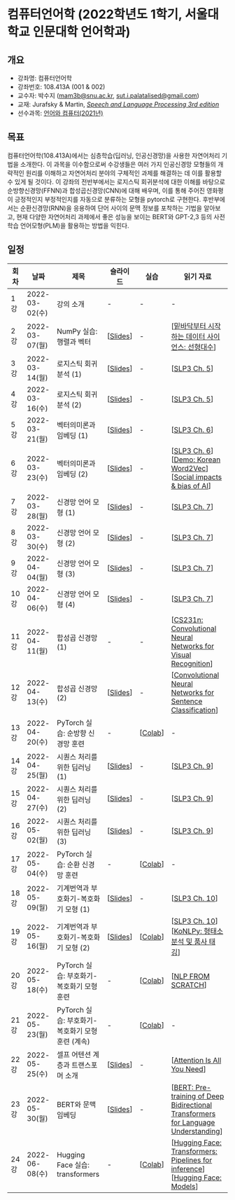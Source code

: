 # 컴퓨터언어학 (2022학년도 1학기, 서울대학교 인문대학 언어학과)

## 개요

+ 강좌명: 컴퓨터언어학
+ 강좌번호: 108.413A (001 & 002)
+ 교수자: 박수지 (mam3b@snu.ac.kr, sut.i.palatalised@gmail.com)
+ 교재: Jurafsky & Martin, *[Speech and Language Processing 3rd edition](https://web.stanford.edu/~jurafsky/slp3/)*
+ 선수과목: [언어와 컴퓨터(2021년)](https://github.com/suzisuti/lecture/tree/master/2021/LC)

## 목표

컴퓨터언어학(108.413A)에서는 심층학습(딥러닝, 인공신경망)을 사용한 자연어처리 기법을 소개한다. 이 과목을 이수함으로써 수강생들은 여러 가지 인공신경망 모형들의 개략적인 원리를 이해하고 자연어처리 분야의 구체적인 과제를 해결하는 데 이를 활용할 수 있게 될 것이다. 이 강좌의 전반부에서는 로지스틱 회귀분석에 대한 이해를 바탕으로 순방향신경망(FFNN)과 합성곱신경망(CNN)에 대해 배우며, 이를 통해 주어진 영화평이 긍정적인지 부정적인지를 자동으로 분류하는 모형을 pytorch로 구현한다. 후반부에서는 순환신경망(RNN)을 응용하여 단어 사이의 문맥 정보를 포착하는 기법을 알아보고, 현재 다양한 자연어처리 과제에서 좋은 성능을 보이는 BERT와 GPT-2,3 등의 사전학습 언어모형(PLM)을 활용하는 방법을 익힌다.

## 일정

|회차|날짜|제목|슬라이드|실습|읽기 자료|
|--|--|--|--|--|--|
|1강|2022-03-02(수)|강의 소개|-|-|-|
|2강|2022-03-07(월)|NumPy 실습: 행렬과 벡터|[[Slides](https://github.com/suzisuti/CompLing2022/blob/main/slides/02-20220307.pdf)]|-|[[밑바닥부터 시작하는 데이터 사이언스: 선형대수](https://github.com/insight-book/data-science-from-scratch/blob/master/scratch/linear_algebra.py)]|
|3강|2022-03-14(월)|로지스틱 회귀분석 (1)|[[Slides](https://github.com/suzisuti/CompLing2022/blob/main/slides/03-20220314.pdf)]|-|[[SLP3 Ch. 5](https://web.stanford.edu/~jurafsky/slp3/5.pdf)]|
|4강|2022-03-16(수)|로지스틱 회귀분석 (2)|[[Slides](https://github.com/suzisuti/CompLing2022/blob/main/slides/04-20220316.pdf)]|-|[[SLP3 Ch. 5](https://web.stanford.edu/~jurafsky/slp3/5.pdf)]|
|5강|2022-03-21(월)|벡터의미론과 임베딩 (1)|[[Slides](https://github.com/suzisuti/CompLing2022/blob/main/slides/05-20220321.pdf)]|-|[[SLP3 Ch. 6](https://web.stanford.edu/~jurafsky/slp3/6.pdf)]|
|6강|2022-03-23(수)|벡터의미론과 임베딩 (2)|[[Slides](https://github.com/suzisuti/CompLing2022/blob/main/slides/06-20220323.pdf)]|-|[[SLP3 Ch. 6](https://web.stanford.edu/~jurafsky/slp3/6.pdf)]<br>[[Demo: Korean Word2Vec](https://word2vec.kr/search/)]<br>[[Social impacts & bias of AI](https://kyunghyuncho.me/social-impacts-bias-of-ai/)]|
|7강|2022-03-28(월)|신경망 언어 모형 (1)|[[Slides](https://github.com/suzisuti/CompLing2022/blob/main/slides/07-20220328.pdf)]|-|[[SLP3 Ch. 7](https://web.stanford.edu/~jurafsky/slp3/7.pdf)]|
|8강|2022-03-30(수)|신경망 언어 모형 (2)|[[Slides](https://github.com/suzisuti/CompLing2022/blob/main/slides/08-20220330.pdf)]|-|[[SLP3 Ch. 7](https://web.stanford.edu/~jurafsky/slp3/7.pdf)]|
|9강|2022-04-04(월)|신경망 언어 모형 (3)|[[Slides](https://github.com/suzisuti/CompLing2022/blob/main/slides/09-20220404.pdf)]|-|[[SLP3 Ch. 7](https://web.stanford.edu/~jurafsky/slp3/7.pdf)]|
|10강|2022-04-06(수)|신경망 언어 모형 (4)|[[Slides](https://github.com/suzisuti/CompLing2022/blob/main/slides/10-20220406.pdf)]|-|[[SLP3 Ch. 7](https://web.stanford.edu/~jurafsky/slp3/7.pdf)]|
|11강|2022-04-11(월)|합성곱 신경망 (1)|-|-|[[CS231n: Convolutional Neural Networks for Visual Recognition](https://cs231n.github.io/convolutional-networks/)]|
|12강|2022-04-13(수)|합성곱 신경망 (2)|[[Slides](https://github.com/suzisuti/CompLing2022/blob/main/slides/12-20220413.pdf)]|-|[[Convolutional Neural Networks for Sentence Classification](https://aclanthology.org/D14-1181/)]|
|13강|2022-04-20(수)|PyTorch 실습: 순방향 신경망 훈련|-|[[Colab](https://colab.research.google.com/drive/1EYMWmo3oeRIsBdAXUYJ7itgUgPykeYlk?usp=sharing)]|-|
|14강|2022-04-25(월)|시퀀스 처리를 위한 딥러닝 (1)|[[Slides](https://github.com/suzisuti/CompLing2022/blob/main/slides/14-20220425.pdf)]|-|[[SLP3 Ch. 9](https://web.stanford.edu/~jurafsky/slp3/9.pdf)]|
|15강|2022-04-27(수)|시퀀스 처리를 위한 딥러닝 (2)|[[Slides](https://github.com/suzisuti/CompLing2022/blob/main/slides/15-20220427.pdf)]|-|[[SLP3 Ch. 9](https://web.stanford.edu/~jurafsky/slp3/9.pdf)]|
|16강|2022-05-02(월)|시퀀스 처리를 위한 딥러닝 (3)|[[Slides](https://github.com/suzisuti/CompLing2022/blob/main/slides/16-20220502.pdf)]|-|[[SLP3 Ch. 9](https://web.stanford.edu/~jurafsky/slp3/9.pdf)]|
|17강|2022-05-04(수)|PyTorch 실습: 순환 신경망 훈련|-|[[Colab](https://colab.research.google.com/drive/18heoB0yM4zMovZNDwxhGgKg9_HTCgPZV?usp=sharing)]|-|
|18강|2022-05-09(월)|기계번역과 부호화기-복호화기 모형 (1)|[[Slides](https://github.com/suzisuti/CompLing2022/blob/main/slides/18-20220509.pdf)]|-|[[SLP3 Ch. 10](https://web.stanford.edu/~jurafsky/slp3/10.pdf)]|
|19강|2022-05-16(월)|기계번역과 부호화기-복호화기 모형 (2)|[[Slides](https://github.com/suzisuti/CompLing2022/blob/main/slides/19-20220511.pdf)]|[[Colab](https://colab.research.google.com/drive/1wyTKSU3IbDkjB5aeInQYKfnCZiuBsp8d?usp=sharing)]|[[SLP3 Ch. 10](https://web.stanford.edu/~jurafsky/slp3/10.pdf)]<br>[[KoNLPy: 형태소 분석 및 품사 태깅](https://konlpy.org/ko/latest/morph/)]|
|20강|2022-05-18(수)|PyTorch 실습: 부호화기-복호화기 모형 훈련|-|[[Colab](https://colab.research.google.com/drive/1T-WMtRWcfmMwEtD8B6QkJJGJQRhrJ35E?usp=sharing)]|[[NLP FROM SCRATCH](https://pytorch.org/tutorials/intermediate/seq2seq_translation_tutorial.html)]|
|21강|2022-05-23(월)|PyTorch 실습: 부호화기-복호화기 모형 훈련 (계속)|-|[[Colab](https://colab.research.google.com/drive/1T-WMtRWcfmMwEtD8B6QkJJGJQRhrJ35E?usp=sharing)]|-|
|22강|2022-05-25(수)|셀프 어텐션 계층과 트랜스포머 소개|[[Slides](https://github.com/suzisuti/CompLing2022/blob/main/slides/22-20220525.pdf)]|-|[[Attention Is All You Need](https://arxiv.org/abs/1706.03762)]|
|23강|2022-05-30(월)|BERT와 문맥 임베딩|[[Slides](https://github.com/suzisuti/CompLing2022/blob/main/slides/23-20220530.pdf)]|-|[[BERT: Pre-training of Deep Bidirectional Transformers for Language Understanding](https://aclanthology.org/N19-1423/)]|
|24강|2022-06-08(수)|Hugging Face 실습: transformers|-|[[Colab](https://colab.research.google.com/drive/1_XpQ5HoGnfs9Ikyd_1jKf0s8-sJ4dQ9C?usp=sharing)]|[[Hugging Face: Transformers: Pipelines for inference](https://huggingface.co/docs/transformers/main/en/pipeline_tutorial)]<br>[[Hugging Face: Models](https://huggingface.co/models)]|
